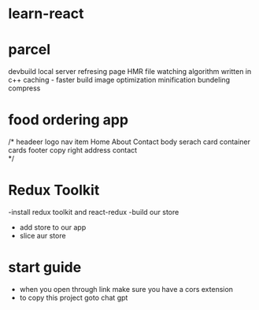 ﻿# learn-react

# parcel 

devbuild
local server 
refresing page 
HMR
file watching algorithm written in c++
caching - faster build
image optimization 
minification
bundeling 
compress  


# food ordering app
/*
headeer
  logo
  nav item
     Home
     About
     Contact
body 
  serach
  card container
      cards
footer
  copy right
  address
  contact         
*/

# Redux Toolkit 
-install redux toolkit and react-redux 
-build our store 
- add store to our app
- slice aur store
# start guide
- when you open through link make sure you have a cors extension
- to copy this project goto chat gpt 
